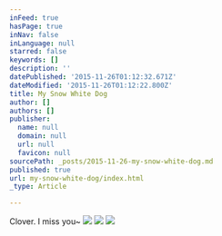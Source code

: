 ```yaml
---
inFeed: true
hasPage: true
inNav: false
inLanguage: null
starred: false
keywords: []
description: ''
datePublished: '2015-11-26T01:12:32.671Z'
dateModified: '2015-11-26T01:12:22.800Z'
title: My Snow White Dog
author: []
authors: []
publisher:
  name: null
  domain: null
  url: null
  favicon: null
sourcePath: _posts/2015-11-26-my-snow-white-dog.md
published: true
url: my-snow-white-dog/index.html
_type: Article

---
```

Clover. I miss you~
![](https://the-grid-user-content.s3-us-west-2.amazonaws.com/9b6ff21a-8245-4429-bf99-0779facd7031.JPG)
![](https://the-grid-user-content.s3-us-west-2.amazonaws.com/e97b6f5b-b4d6-4399-aea1-2538261fa9b8.JPG)
![](https://the-grid-user-content.s3-us-west-2.amazonaws.com/787c174b-9c9e-437f-9e94-08d24b2d04da.JPG)